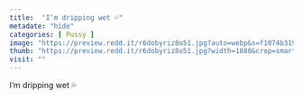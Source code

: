 ```yaml
---
title:  "I’m dripping wet 💦"
metadate: "hide"
categories: [ Pussy ]
image: "https://preview.redd.it/r6dobyriz8o51.jpg?auto=webp&s=f1074b31972c140c2e9ac1f6606f61713519c8aa"
thumb: "https://preview.redd.it/r6dobyriz8o51.jpg?width=1080&crop=smart&auto=webp&s=377244cf5ffe452887f1646ff322fdf62aa31a3f"
visit: ""
---
```

I’m dripping wet 💦
